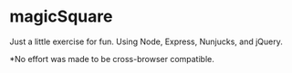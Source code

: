 # magicSquare

Just a little exercise for fun. Using Node, Express, Nunjucks, and jQuery.

*No effort was made to be cross-browser compatible.
